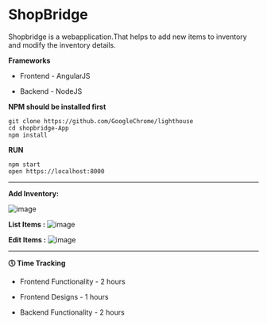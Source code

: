 # ShopBridge

Shopbridge is a webapplication.That helps to add new items to inventory and modify the inventory details.

**Frameworks**

   * Frontend - AngularJS
   
   * Backend - NodeJS

**NPM should be installed first**

    git clone https://github.com/GoogleChrome/lighthouse
    cd shopbridge-App
    npm install



 **RUN**

    npm start
    open https://localhost:8000

-------------------------------------------------------------------

**Add Inventory:**

![image](https://user-images.githubusercontent.com/40335849/120881293-a3258c00-c5ed-11eb-8c81-7ba2deb1e5f1.png)


**List Items :**
![image](https://user-images.githubusercontent.com/40335849/120881390-70c85e80-c5ee-11eb-8d41-62c192c5475a.png)


**Edit Items :**
![image](https://user-images.githubusercontent.com/40335849/120881450-c3097f80-c5ee-11eb-9120-05b62f1bde55.png)

------------------------------------------------------------------

**🕔 Time Tracking**

* Frontend Functionality - 2 hours

* Frontend Designs - 1 hours

* Backend  Functionality - 2 hours
